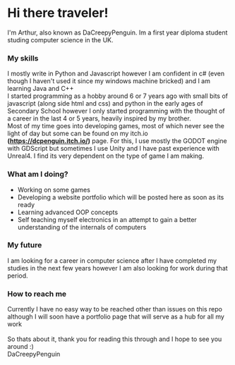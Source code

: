 # Hi there traveler!

I'm Arthur, also known as DaCreepyPenguin. Im a first year diploma student studing computer science in the UK.

### My skills
I mostly write in Python and Javascript however I am confident in c# (even though I haven't used it since my windows machine bricked) and I am learning Java and C++
<br>
I started programming as a hobby around 6 or 7 years ago with small bits of javascript (along side html and css) and python in the early ages of Secondary School however I only started programming with the thought of a career in the last 4 or 5 years, heavily inspired by my brother.
<br>
Most of my time goes into developing games, most of which never see the light of day but some can be found on my itch.io <b>(https://dcpenguin.itch.io/)</b> page. For this, I use mostly the GODOT engine with GDScript but sometimes I use Unity and I have past experience with Unreal4. I find its very dependent on the type of game I am making.


### What am I doing?
<ul>
  <li>Working on some games</li>
  <li>Developing a website portfolio which will be posted here as soon as its ready</li>
  <li>Learning advanced OOP concepts</li>
  <li>Self teaching myself electronics in an attempt to gain a better understanding of the internals of computers</li>
</ul>

### My future
I am looking for a career in computer science after I have completed my studies in the next few years however I am also looking for work during that period.

### How to reach me

Currently I have no easy way to be reached other than issues on this repo although I will soon have a portfolio page that will serve as a hub for all my work
<br><br>
So thats about it, thank you for reading this through and I hope to see you around :)
<br>
DaCreepyPenguin
